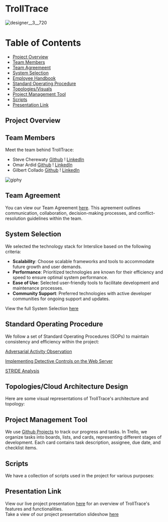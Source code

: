# TrollTrace

![designer__3__720](https://github.com/TrollTrace/TrollTrace/assets/158124623/04e2fb83-68e1-40d2-9570-c94f9bfa6e39)


Table of Contents
=================
<!--ts-->
  * [Project Overview]()
  * [Team Members]()
  * [Team Agreemeent]()
  * [System Selection]()
  * [Employee Handbook]()
  * [Standard Operating Procedure]()
  * [Topologies/Visuals]()
  * [Project Management Tool]()
  * [Scripts]()
  * [Presentation Link]()
<!--te-->

## Project Overview

## Team Members
Meet the team behind TrollTrace:
* Steve Cherewaty [Github](https://github.com/SCherewaty) ! [LinkedIn](https://www.linkedin.com/in/steve-cherewaty-jr-b8727135/)
* Omar Ardid [Github](https://github.com/oardid) ! [LinkedIn](https://www.linkedin.com/in/ardidomar/)
* Gilbert Collado [Github](https://github.com/JapanesePlatano) ! [LinkedIn](https://www.linkedin.com/in/gilbert-collado-545099254)
  
![giphy](https://github.com/TrollTrace/TrollTrace/assets/158124623/012623e4-3807-4c94-bf51-e9018205f19f)

## Team Agreement
You can view our Team Agreement [here](). This agreement outlines communication, collaboration, decision-making processes, and conflict-resolution guidelines within the team.

## System Selection
We selected the technology stack for Interslice based on the following criteria:
- **Scalability**: Choose scalable frameworks and tools to accommodate future growth and user demands.
- **Performance**: Prioritized technologies are known for their efficiency and speed to ensure optimal system performance.
- **Ease of Use**: Selected user-friendly tools to facilitate development and maintenance processes.
- **Community Support**: Preferred technologies with active developer communities for ongoing support and updates.

View the full System Selection [here]()

## Standard Operating Procedure
We follow a set of Standard Operating Procedures (SOPs) to maintain consistency and efficiency within the project:

[Adversarial Activity Observation](https://docs.google.com/document/d/1fcyVTEse8zI8tG0s9xonNSYkhK2FNgLJN_e08eb2aYg/edit#heading=h.vl16rmtqvuod)

[Implementing Detective Controls on the Web Server](https://github.com/TrollTrace/TrollTrace/blob/d98263a091592d784631d1ccb8bcecce67bffe56/Documents/Implementing%20Detective%20Controls%20on%20the%20Web%20Server.pdf)

[STRIDE Analysis](https://github.com/TrollTrace/TrollTrace/blob/447a7daae7027f65150c664f2595139a411f6774/Documents/STRIDE%20Analysis.pdf)




</details>
  
## Topologies/Cloud Architecture Design
Here are some visual representations of TrollTrace's architecture and topology:

## Project Management Tool
We use [Github Projects]() to track our progress and tasks. In Trello, we organize tasks into boards, lists, and cards, representing different stages of development. Each card contains task description, assignee, due date, and checklist items.

## Scripts
We have a collection of scripts used in the project for various purposes:

## Presentation Link
View our live project presentation [here]() for an overview of TrollTrace's features and functionalities.<br>
Take a view of our project presentation slideshow [here]()
